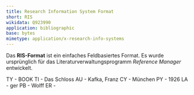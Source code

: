 ```yaml
---
title: Research Information System Format
short: RIS
wikidata: Q923990
application: bibliographic
base: bytes
mimetype: application/x-research-info-systems
---
```


Das **RIS-Format** ist ein einfaches Feldbasiertes Format. Es wurde
ursprünglich für das Literaturverwaltungsprogramm *Reference Manager*
entwickelt.

<example>
    TY  - BOOK
    TI  - Das Schloss
    AU  - Kafka, Franz
    CY  - München
    PY  - 1926
    LA  - ger
    PB  - Wolff
    ER  - 
</example>
